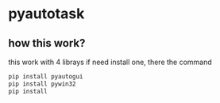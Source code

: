 # pyautotask

## how this work?

this work with 4 librays
if need install one, there the command
```bash
pip install pyautogui
pip install pywin32
pip install
```
